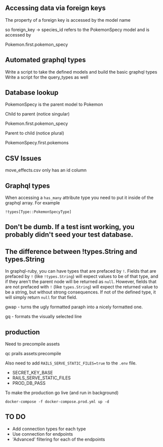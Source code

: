 ## Accessing data via foreign keys

The property of a foreign key is accessed by the model name

so foreign_key -> species_id refers to the PokemonSpecy model and is accessed
by

Pokemon.first.pokemon_specy

## Automated graphql types

Write a script to take the defined models and build the basic graphql types
Write a script for the query_types as well

## Database lookup

PokemonSpecy is the parent model to Pokemon

Child to parent (notice singular)

  Pokemon.first.pokemon_specy

Parent to child (notice plural)

  PokemonSpecy.first.pokemons

## CSV Issues

move_effects.csv only has an id column

## Graphql types

When accessing a `has_many` attribute type you need to put it inside of the
graphql array. For example

    !types[Type::PokemonSpecyType]

## Don't be dumb. If a test isnt working, you probably didn't seed your test database.

## The difference between !types.String and types.String

In graphql-ruby, you can have types that are prefaced by `!`. Fields that are
prefaced by `!` (like `!types.String`) will expect values to be of that type,
and if they aren't the parent node will be returned as `null`. However, fields
that are not prefaced with `!` (like `types.String`) will expect the returned
value to be a string, but without strong consequences. If not of the defined
type, it will simply return `null` for that field. 

gwap - turns the ugly formatted paraph into a nicely formatted one.  

gq - formats the visually selected line

## production

Need to precompile assets

  qc prails assets:precompile

Also need to add `RAILS_SERVE_STATIC_FILES=true` to the `.env` file.

  - SECRET_KEY_BASE
  - RAILS_SERVE_STATIC_FILES
  - PROD_DB_PASS

To make the production go live (and run in background)

    docker-compose -f docker-compose.prod.yml up -d

## TO DO

  - Add connection types for each type
  - Use connection for endpoints
  - 'Advanced' filtering for each of the endpoints
